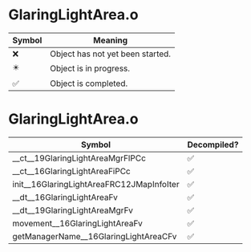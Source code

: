 # GlaringLightArea.o
| Symbol | Meaning 
| ------------- | ------------- 
| :x: | Object has not yet been started. 
| :eight_pointed_black_star: | Object is in progress. 
| :white_check_mark: | Object is completed. 


# GlaringLightArea.o
| Symbol | Decompiled? |
| ------------- | ------------- |
| __ct__19GlaringLightAreaMgrFlPCc | :white_check_mark: |
| __ct__16GlaringLightAreaFiPCc | :white_check_mark: |
| init__16GlaringLightAreaFRC12JMapInfoIter | :white_check_mark: |
| __dt__16GlaringLightAreaFv | :white_check_mark: |
| __dt__19GlaringLightAreaMgrFv | :white_check_mark: |
| movement__16GlaringLightAreaFv | :white_check_mark: |
| getManagerName__16GlaringLightAreaCFv | :white_check_mark: |
